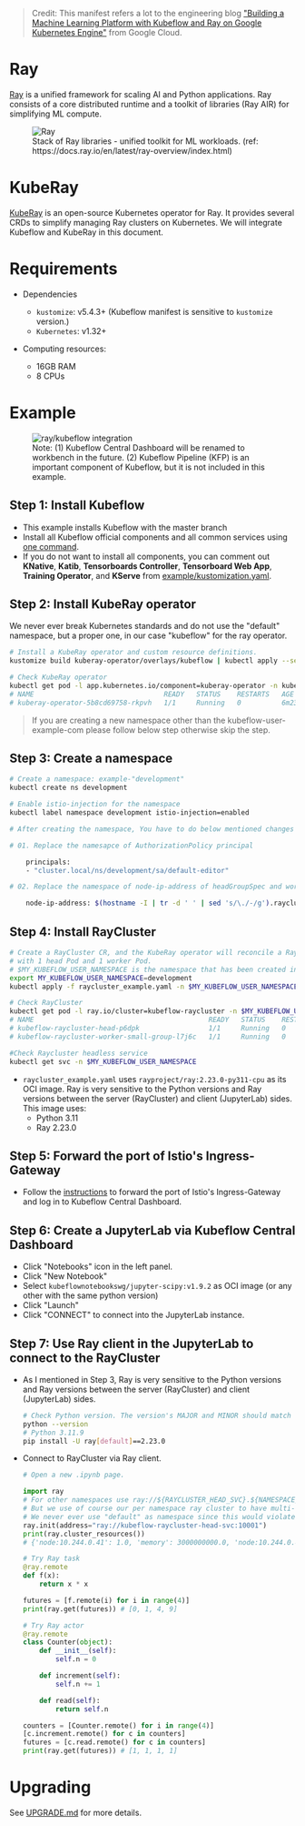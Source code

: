 > Credit: This manifest refers a lot to the engineering blog ["Building a Machine Learning Platform with Kubeflow and Ray on Google Kubernetes Engine"](https://cloud.google.com/blog/products/ai-machine-learning/build-a-ml-platform-with-kubeflow-and-ray-on-gke) from Google Cloud.

# Ray
[Ray](https://github.com/ray-project/ray) is a unified framework for scaling AI and Python applications. Ray consists of a core distributed runtime and a toolkit of libraries (Ray AIR) for simplifying ML compute.

<figure>
  <img
  src="assets/map-of-ray.png"
  alt="Ray">
  <figcaption>Stack of Ray libraries - unified toolkit for ML workloads. (ref: https://docs.ray.io/en/latest/ray-overview/index.html)</figcaption>
</figure>

# KubeRay
[KubeRay](https://github.com/ray-project/kuberay) is an open-source Kubernetes operator for Ray. It provides several CRDs to simplify managing Ray clusters on Kubernetes. We will integrate Kubeflow and KubeRay in this document.

# Requirements
* Dependencies
    * `kustomize`: v5.4.3+ (Kubeflow manifest is sensitive to `kustomize` version.)
    * `Kubernetes`: v1.32+

* Computing resources:
    * 16GB RAM
    * 8 CPUs

# Example
<figure>
  <img
  src="assets/architecture.svg"
  alt="ray/kubeflow integration">
  <figcaption>Note: (1) Kubeflow Central Dashboard will be renamed to workbench in the future. (2) Kubeflow Pipeline (KFP) is an important component of Kubeflow, but it is not included in this example.</figcaption>
</figure>

## Step 1: Install Kubeflow
* This example installs Kubeflow with the master branch
* Install all Kubeflow official components and all common services using [one command](https://github.com/kubeflow/manifests/tree/master#install-with-a-single-command).
* If you do not want to install all components, you can comment out **KNative**, **Katib**, **Tensorboards Controller**, **Tensorboard Web App**, **Training Operator**, and **KServe** from [example/kustomization.yaml](https://github.com/kubeflow/manifests/blob/master/example/kustomization.yaml).

## Step 2: Install KubeRay operator

We never ever break Kubernetes standards and do not use the "default" namespace, but a proper one, in our case "kubeflow" for the ray operator.

```sh
# Install a KubeRay operator and custom resource definitions.
kustomize build kuberay-operator/overlays/kubeflow | kubectl apply --server-side -f -

# Check KubeRay operator
kubectl get pod -l app.kubernetes.io/component=kuberay-operator -n kubeflow
# NAME                                READY   STATUS    RESTARTS   AGE
# kuberay-operator-5b8cd69758-rkpvh   1/1     Running   0          6m23s
```
> If you are creating a new namespace other than the kubeflow-user-example-com please follow below step otherwise skip the step.
## Step 3: Create a namespace
```sh
# Create a namespace: example-"development"
kubectl create ns development

# Enable istio-injection for the namespace
kubectl label namespace development istio-injection=enabled

# After creating the namespace, You have to do below mentioned changes in raycluster_example.yaml file(Required changes are also mentioned as comments in yaml file itself) 

# 01. Replace the namesapce of AuthorizationPolicy principal  

    principals:
    - "cluster.local/ns/development/sa/default-editor"

# 02. Replace the namespace of node-ip-address of headGroupSpec and workerGroupSpec

    node-ip-address: $(hostname -I | tr -d ' ' | sed 's/\./-/g').raycluster-istio-headless-svc.development.svc.cluster.local
```

## Step 4: Install RayCluster
```sh
# Create a RayCluster CR, and the KubeRay operator will reconcile a Ray cluster
# with 1 head Pod and 1 worker Pod.
# $MY_KUBEFLOW_USER_NAMESPACE is the namespace that has been created in the above step.
export MY_KUBEFLOW_USER_NAMESPACE=development
kubectl apply -f raycluster_example.yaml -n $MY_KUBEFLOW_USER_NAMESPACE

# Check RayCluster
kubectl get pod -l ray.io/cluster=kubeflow-raycluster -n $MY_KUBEFLOW_USER_NAMESPACE
# NAME                                           READY   STATUS    RESTARTS   AGE
# kubeflow-raycluster-head-p6dpk                 1/1     Running   0          70s
# kubeflow-raycluster-worker-small-group-l7j6c   1/1     Running   0          70s

#Check Raycluster headless service
kubectl get svc -n $MY_KUBEFLOW_USER_NAMESPACE
```
* `raycluster_example.yaml` uses `rayproject/ray:2.23.0-py311-cpu` as its OCI image. Ray is very sensitive to the Python versions and Ray versions between the server (RayCluster) and client (JupyterLab) sides. This image uses:
    * Python 3.11
    * Ray 2.23.0

## Step 5: Forward the port of Istio's Ingress-Gateway
* Follow the [instructions](https://github.com/kubeflow/manifests/tree/master#port-forward) to forward the port of Istio's Ingress-Gateway and log in to Kubeflow Central Dashboard.

## Step 6: Create a JupyterLab via Kubeflow Central Dashboard
* Click "Notebooks" icon in the left panel.
* Click "New Notebook"
* Select `kubeflownotebookswg/jupyter-scipy:v1.9.2` as OCI image (or any other with the same python version)
* Click "Launch"
* Click "CONNECT" to connect into the JupyterLab instance.

## Step 7: Use Ray client in the JupyterLab to connect to the RayCluster
* As I mentioned in Step 3, Ray is very sensitive to the Python versions and Ray versions between the server (RayCluster) and client (JupyterLab) sides.
    ```sh
    # Check Python version. The version's MAJOR and MINOR should match with RayCluster (i.e. Python 3.11.9)
    python --version 
    # Python 3.11.9
    pip install -U ray[default]==2.23.0
    ```
* Connect to RayCluster via Ray client.
    ```python
    # Open a new .ipynb page.

    import ray
    # For other namespaces use ray://${RAYCLUSTER_HEAD_SVC}.${NAMESPACE}.svc.cluster.local:${RAY_CLIENT_PORT}
    # But we use of course our per namespace ray cluster to have multi-tenancy and
    # We never ever use "default" as namespace since this would violate Kubernetes standards
    ray.init(address="ray://kubeflow-raycluster-head-svc:10001")
    print(ray.cluster_resources())
    # {'node:10.244.0.41': 1.0, 'memory': 3000000000.0, 'node:10.244.0.40': 1.0, 'object_store_memory': 805386239.0, 'CPU': 2.0}

    # Try Ray task
    @ray.remote
    def f(x):
        return x * x
    
    futures = [f.remote(i) for i in range(4)]
    print(ray.get(futures)) # [0, 1, 4, 9]
    
    # Try Ray actor
    @ray.remote
    class Counter(object):
        def __init__(self):
            self.n = 0
    
        def increment(self):
            self.n += 1
    
        def read(self):
            return self.n
    
    counters = [Counter.remote() for i in range(4)]
    [c.increment.remote() for c in counters]
    futures = [c.read.remote() for c in counters]
    print(ray.get(futures)) # [1, 1, 1, 1]
    ```

# Upgrading
See [UPGRADE.md](UPGRADE.md) for more details.
